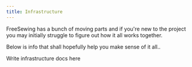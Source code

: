 ```yaml
---
title: Infrastructure
---
```


FreeSewing has a bunch of moving parts and if you're new to the project you may
initially struggle to figure out how it all works together.

Below is info that shall hopefully help you make sense of it all..

<Fixme compact>Write infrastructure docs here</Fixme>
